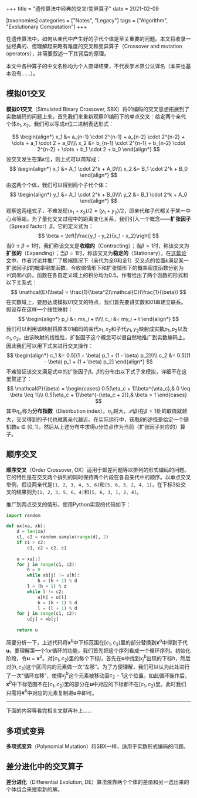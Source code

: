 +++
title = "遗传算法中经典的交叉/变异算子"
date = 2021-02-09

[taxonomies]
categories = ["Notes", "Legacy"]
tags = ["Algorithm", "Evolutionary Computation"]
+++

在遗传算法中，如何从亲代中产生好的子代个体是至关重要的问题。本文将收录一些经典的、但理解起来略有难度的交叉和变异算子（Crossover and mutation operators），并简要叙述一下其背后的原理。

本文中各种算子的中文名称均为个人直译结果，不代表学术界公认译名（本来也基本没有……）。

<!-- more -->

## 模拟01交叉

**模拟01交叉**（Simulated Binary Crossover, SBX）将01编码的交叉思想拓展到了实数编码的问题上来。首先我们来重新观察01编码下的单点交叉：给定两个亲代个体$x_1, x_2$，我们可以写成$n$位二进制表达形式：

$$
\begin{align*}
x_1 &= a_{n-1} \cdot 2^{n-1} + a_{n-2} \cdot 2^{n-2} + \dots + a_1 \cdot 2 + a_0\\\\
x_2 &= b_{n-1} \cdot 2^{n-1} + b_{n-2} \cdot 2^{n-2} + \dots + b_1 \cdot 2 + b_0
\end{align*}
$$
设交叉发生在第$k$位，则上式可以简写成：
$$
\begin{align*}
x_1 &= A_1 \cdot 2^k + A_0\\\\
x_2 &= B_1 \cdot 2^k + B_0
\end{align*}
$$
由这两个个体，我们可以得到两个子代个体：
$$
\begin{align*}
y_1 &= A_1 \cdot 2^k + B_0\\\\
y_2 &= B_1 \cdot 2^k + A_0
\end{align*}
$$
观察这两组式子，不难发现$(x_1 + x_2) / 2 = (y_1 + y_2) / 2$，即亲代和子代都关于某一中心点等距。为了量化交叉过程中的距离变化关系，我们引入一个概念——**扩张因子**（Spread factor）$\beta$。它的定义式为：
$$
\beta = \left|\frac{y_1 - y_2}{x_1 - x_2}\right|
$$
当$0 \leq \beta < 1$时，我们称该交叉是**收缩的**（Contracting）；当$\beta > 1$时，称该交叉为**扩张的**（Expanding）；当$\beta = 1$时，称该交叉为**稳定的**（Stationary）。在[这篇论文](https://wpmedia.wolfram.com/uploads/sites/13/2018/02/09-2-2.pdf)中，作者讨论并推广了极端情况下（亲代为全0和全1）交叉点的位置$k$满足某一扩张因子$\beta$的概率密度函数。令收缩情形下和扩张情形下的概率密度函数分别为$\mathcal{C}(\beta)$和$\mathcal{E}(\beta)$，函数在各自定义域上的积分均为0.5。作者给出了两个函数的形式和以下关系式：
$$
\mathcal{E}(\beta) = \frac{1}{\beta^2}\mathcal{C}(\frac{1}{\beta})
$$
在实数域上，要想达成模拟01交叉的特点，我们首先要讲实数和01串建立联系。假设存在这样一个线性映射：
$$
\begin{align*}
p_i &= mx_i + t\\\\
c_i &= my_i + t
\end{align*}
$$
我们可以利用该映射将原本01编码的亲代$x_1, x_2$和子代$y_1, y_2$映射成实数$p_1, p_2$以及$c_1, c_2$。由该映射的线性性，扩张因子这个概念可以很自然地推广到实数编码上。因此我们可以用下式来进行交叉操作：
$$
\begin{align*}
c_1 &= 0.5[(1 + \beta) p_1 + (1 - \beta) p_2]\\\\
c_2 &= 0.5[(1 - \beta) p_1 + (1 + \beta) p_2]
\end{align*}
$$
不难验证该交叉满足式中的扩张因子$\beta$。$\beta$的分布由以下式子来模拟，详细不在这里赘述了：
$$
\mathcal{P}(\beta) = \begin{cases}
0.5(\eta_c + 1)\beta^{\eta_c},& 0 \leq \beta \leq 1\\\\
0.5(\eta_c + 1)\beta^{-(\eta_c + 2)},& \beta > 1
\end{cases}
$$
其中$\eta_c$称为**分布指数**（Distribution index）。$\eta_c$越大，$\mathcal{P}(\beta)$在$\beta = 1$处的取值就越大，交叉得到的子代也就离亲代越近。在实际运行中，获取$\beta$的途径是给定一个随机数$u \in [0, 1]$，然后从上述分布中求得$u$分位点作为当前（扩张因子对应的）算子。

## 顺序交叉

**顺序交叉**（Order Crossover, OX）适用于邮差问题等以排列的形式编码的问题。它的特性是在交叉两个排列的同时保持两个片段在各自亲代中的顺序。以单点交叉举例，假设两亲代是`[1, 2, 3, 4, 5, 6]`和`[5, 6, 3, 2, 4, 1]`，在下标3处交叉的结果则为`[1, 2, 3, 5, 6, 4]`和`[5, 6, 3, 1, 2, 4]`。

推广到两点交叉的情形，使用Python实现的代码如下：

``` python
import random

def ox(xa, xb):
    d = len(xa)
    c1, c2 = random.sample(range(d), 2)
    if c1 > c2:
        c1, c2 = c2, c1
        
    u = xa[:]
    for j in range(c1, c2):
        h = 0
        while xb[j] != u[h]:
            h = (h + 1) % d
        l = (h + 1) % d
        while l != c2:
            u[h] = u[l]
            h = (h + 1) % d
            l = (l + 1) % d
    for j in range(c1, c2):
        u[j] = xb[j]
        
    return u
```

简要分析一下，上述代码将$\mathbf{x}^b$中下标范围在$[c_1, c_2)$里的部分替换到$\mathbf{x}^a$中得到子代$\mathbf{u}$。要理解第一个for循环的功能，我们首先把这个序列看成一个循环序列。初始化阶段，令$\mathbf{u} = \mathbf{x}^a$。对$[c_1, c_2)$里的每个下标$j$，首先在$\mathbf{u}$中找到$x_j^b$出现的下标$h$，然后对$[h, c_2)$这个区间内的元素做一次“左移”。为了方便理解，我们可以认为此处进行了一次“循环左移”，使得$x_j^b$这个元素被移动至$c_2-1$这个位置。如此循环操作后，$\mathbf{x}^b$中下标范围不在$[c_1, c_2)$里的部分在$\mathbf{u}$中对应的下标都不在$[c_1, c_2)$里。此时我们只需将$\mathbf{x}^b$中对应的元素复制进$\mathbf{u}$中即可。

---

下面的内容等看完相关文献再补上……

## 多项式变异

**多项式变异**（Polynomial Mutation）和SBX一样，适用于实数形式编码的问题。

## 差分进化中的交叉算子

**差分进化**（Differential Evolution, DE）算法依靠两个个体的差值和另一选出来的个体组合来搜索新的解。